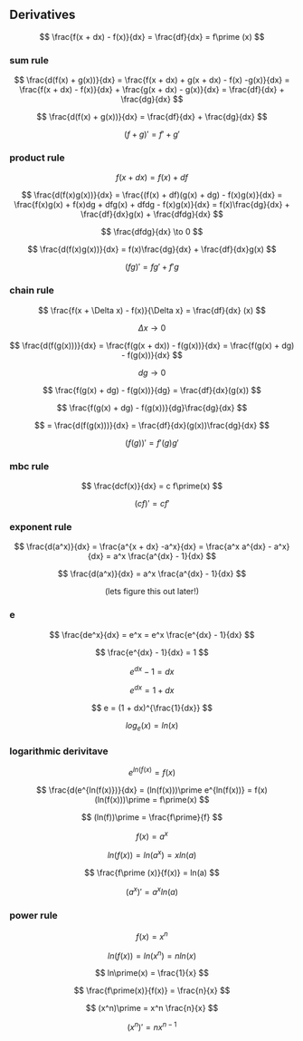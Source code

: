## Derivatives

$$ \frac{f(x + dx) - f(x)}{dx} = \frac{df}{dx} = f\prime (x) $$

### sum rule

$$ \frac{d(f(x) + g(x))}{dx} = \frac{f(x + dx) + g(x + dx) - f(x) -g(x)}{dx} = \frac{f(x + dx) - f(x)}{dx} + \frac{g(x + dx) - g(x)}{dx} = \frac{df}{dx} + \frac{dg}{dx} $$

$$ \frac{d(f(x) + g(x))}{dx} = \frac{df}{dx} + \frac{dg}{dx} $$

$$ (f + g)\prime = f\prime + g\prime $$

### product rule

$$ f(x + dx) = f(x) + df $$

$$ \frac{d(f(x)g(x))}{dx} = \frac{(f(x) + df)(g(x) + dg) - f(x)g(x)}{dx} = \frac{f(x)g(x) + f(x)dg + dfg(x) + dfdg - f(x)g(x)}{dx} = f(x)\frac{dg}{dx} + \frac{df}{dx}g(x) + \frac{dfdg}{dx} $$

$$ \frac{dfdg}{dx} \to 0 $$

$$ \frac{d(f(x)g(x))}{dx} = f(x)\frac{dg}{dx} + \frac{df}{dx}g(x) $$

$$ (fg)\prime = fg\prime + f\prime g $$

### chain rule

$$ \frac{f(x + \Delta x) - f(x)}{\Delta x} = \frac{df}{dx} (x) $$

$$ \Delta x \to 0 $$

$$ \frac{d(f(g(x)))}{dx} = \frac{f(g(x + dx)) - f(g(x))}{dx} = \frac{f(g(x) + dg) - f(g(x))}{dx} $$

$$ dg \to 0 $$

$$ \frac{f(g(x) + dg) - f(g(x))}{dg} = \frac{df}{dx}(g(x)) $$

$$ \frac{f(g(x) + dg) - f(g(x))}{dg}\frac{dg}{dx} $$

$$ = \frac{d(f(g(x)))}{dx} = \frac{df}{dx}(g(x))\frac{dg}{dx} $$

$$ (f(g))\prime = f\prime(g)g \prime $$

### mbc rule

$$ \frac{dcf(x)}{dx} = c f\prime(x) $$

$$ (cf)\prime = c f\prime $$

### exponent rule

$$ \frac{d(a^x)}{dx} = \frac{a^{x + dx} -a^x}{dx} = \frac{a^x a^{dx} - a^x}{dx} = a^x \frac{a^{dx} - 1}{dx} $$

$$ \frac{d(a^x)}{dx} = a^x \frac{a^{dx} - 1}{dx} $$

$$ \text{(lets figure this out later!)} $$

### e

$$ \frac{de^x}{dx} = e^x = e^x \frac{e^{dx} - 1}{dx} $$

$$ \frac{e^{dx} - 1}{dx} = 1 $$

$$ e^{dx} -1 = dx $$

$$ e^{dx} = 1 + dx $$

$$ e = (1 + dx)^{\frac{1}{dx}} $$

$$ log_e (x) = ln(x) $$

### logarithmic derivitave

$$ e^{ln(f(x)} = f(x) $$

$$ \frac{d(e^{ln(f(x)})}{dx} = (ln(f(x)))\prime e^{ln(f(x))} = f(x) (ln(f(x)))\prime = f\prime(x) $$

$$ (ln(f))\prime = \frac{f\prime}{f} $$

$$ f(x) = a^x $$

$$ ln(f(x)) = ln(a^x) = x ln(a) $$

$$ \frac{f\prime (x)}{f(x)} = ln(a) $$

$$ (a^x)\prime = a^x ln(a) $$

### power rule

$$ f(x) = x^n $$

$$ ln(f(x)) = ln(x^n) = n ln(x) $$

$$ ln\prime(x) = \frac{1}{x} $$

$$ \frac{f\prime(x)}{f(x)} = \frac{n}{x} $$

$$ (x^n)\prime = x^n \frac{n}{x} $$

$$ (x^n)\prime = n x^{n - 1} $$
